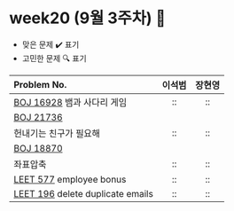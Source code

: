 
# week20 (9월 3주차) :pencil:

- 맞은 문제 :heavy_check_mark: 표기
- 고민한 문제 :mag: 표기


| Problem No.                                                |       이석범       | 장현영 |  
|:-----------------------------------------------------------| :----------------: |:----------------: |
| [BOJ 16928](https://www.acmicpc.net/problem/16928) 뱀과 사다리 게임  |::|::|
| [BOJ 21736](https://www.acmicpc.net/problem/21736) 	
헌내기는 친구가 필요해  |::|::|
| [BOJ 18870](https://www.acmicpc.net/problem/18870) 	
좌표압축  |::|::|
| [LEET 577](https://leetcode.com/problems/employee-bonus/description/) employee bonus       |::|::|
| [LEET 196](https://leetcode.com/problems/delete-duplicate-emails/description/) delete duplicate emails	        |::|::|

